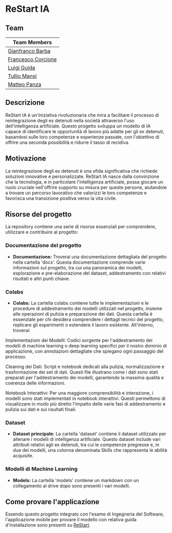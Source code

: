 # ReStart IA

## Team
| Team Members                                      |
|---------------------------------------------------|
| [Gianfranco Barba](https://github.com/gianfrancobarba) |
| [Francesco Corcione](https://github.com/FCorcione02)   |
| [Luigi Guida](https://github.com/Fxller)              |
| [Tullio Mansi](https://github.com/Mall1o)             |
| [Matteo Panza](https://github.com/matpan23)           |

## Descrizione
ReStart IA è un'iniziativa rivoluzionaria che mira a facilitare il processo di reintegrazione degli ex detenuti nella società attraverso l'uso dell'intelligenza artificiale. 
Questo progetto sviluppa un modello di IA capace di identificare le opportunità di lavoro più adatte per gli ex detenuti, basandosi sulle loro competenze e esperienze passate, con l'obiettivo di offrire una seconda possibilità e ridurre il tasso di recidiva.

## Motivazione
La reintegrazione degli ex detenuti è una sfida significativa che richiede soluzioni innovative e personalizzate. 
ReStart IA nasce dalla convinzione che la tecnologia, e in particolare l'intelligenza artificiale, possa giocare un ruolo cruciale nell'offrire supporto su misura per queste persone, aiutandole a trovare un percorso lavorativo che valorizzi le loro competenze e favorisca una transizione positiva verso la vita civile.

## Risorse del progetto
La repository contiene una serie di risorse essenziali per comprendere, utilizzare e contribuire al progetto:

### Documentazione del progetto
- **Documentazione:** Troverai una documentazione dettagliata del progetto nella cartella 'docs'. Questa documentazione comprende varie informazioni sul progetto, tra cui una panoramica dei modelli, esplorazione e pre-elaborazione del dataset, addestramento con relativi risultati e altri punti chiave.

### Colabs
- **Colabs:** La cartella colabs contiene tutte le implementazioni e le procedure di addestramento dei modelli utilizzati nel progetto, insieme alle operazioni di pulizia e preparazione dei dati. Questa cartella è essenziale per chi desidera comprendere i dettagli tecnici del progetto, replicare gli esperimenti o estendere il lavoro esistente. All'interno, troverai:

Implementazioni dei Modelli: Codici sorgente per l'addestramento dei modelli di machine learning o deep learning specifici per il nostro dominio di applicazione, con annotazioni dettagliate che spiegano ogni passaggio del processo.

Cleaning dei Dati: Script e notebook dedicati alla pulizia, normalizzazione e trasformazione dei set di dati. Questi file illustrano come i dati sono stati preparati per l'addestramento dei modelli, garantendo la massima qualità e coerenza delle informazioni.

Notebook Interattivi: Per una maggiore comprensibilità e interazione, i modelli sono stati implementati in notebook interattivi. Questi permettono di visualizzare in modo più diretto l'impatto delle varie fasi di addestramento e pulizia sui dati e sui risultati finali. 

### Dataset
- **Dataset principale:** La cartella 'dataset' contiene il dataset utilizzato per allenare i modelli di intelligenza artificiale. Questo dataset include vari attributi relativi agli ex detenuti, tra cui le competenze pregresse e, in due dei modelli, una colonna denominata Skills che rappresenta le abilità acquisite.

### Modelli di Machine Learning
- **Models:** La cartella 'models' contiene un markdown con un collegamento al drive dopo sono presenti i vari modelli.

## Come provare l'applicazione
Essendo questo progetto integrato con l'esame di Ingegneria del Software, l'applicazione mobile per provare il modello con relativa guida d'installazione sono presenti su [ReStart](https://www.github.com/rebeccadimatteo/ReStart).


